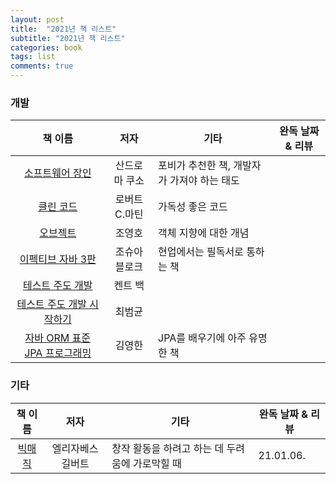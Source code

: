 ```yaml
---
layout: post
title:  "2021년 책 리스트"
subtitle: "2021년 책 리스트"
categories: book
tags: list
comments: true
---
```

### 개발

|책 이름|저자|기타|완독 날짜 & 리뷰|
|:-----:|:---:|---|:---:|
|[소프트웨어 장인](http://www.yes24.com/Product/Goods/20461940)|산드로 마 쿠소|포비가 추천한 책, 개발자가 가져야 하는 태도||
|[클린 코드](http://www.yes24.com/Product/Goods/11681152)|로버트 C.마틴|가독성 좋은 코드||
|[오브젝트](http://www.yes24.com/Product/Goods/74219491)|조영호|객체 지향에 대한 개념||
|[이펙티브 자바 3판](http://www.yes24.com/Product/Goods/65551284)|조슈아 블로크|현업에서는 필독서로 통하는 책||
|[테스트 주도 개발](http://www.yes24.com/Product/Goods/12246033)|켄트 백||
|[테스트 주도 개발 시작하기](http://www.yes24.com/Product/Goods/89145195)|최범균||
|[자바 ORM 표준 JPA 프로그래밍](http://www.yes24.com/Product/Goods/19040233)|김영한|JPA를 배우기에 아주 유명한 책||

### 기타

|책 이름|저자|기타|완독 날짜 & 리뷰|
|:-----:|:---:|---|---|
|[빅매직](http://www.yes24.com/Product/Goods/57884826)|엘리자베스 길버트|창작 활동을 하려고 하는 데 두려움에 가로막힐 때|21.01.06.|